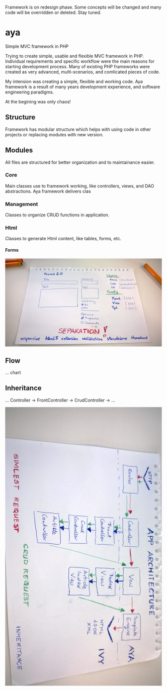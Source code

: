   Framework is on redesign phase. Some concepts will be changed and many code will be overridden or deleted. Stay tuned.

<!-- ![ScreenShot](https://bitbucket.org/schibstednorge/qualitystation/raw/master/screenshot.png "Dashboard") -->

# aya

Simple MVC framework in PHP

Trying to create simple, usable and flexible MVC framework in PHP. Individual requirements and specific workflow were the main reasons for starting development process. Many of existing PHP frameworks were created as very advanced, multi-scenarios, and comlicated pieces of code.

My intension was creating a simple, flexible and working code. Aya framework is a result of many years development experience, and software engineering paradigms.

At the begining was only chaos!

## Structure

Framework has modular structure which helps with using code in other projects or replacing modules with new version.

## Modules

All files are structured for better organization and to maintainance easier.

### Core

Main classes use to framework working, like controllers, views, and DAO abstractions. Aya framework delivers clas

### Management

Classes to organize CRUD functions in application.

### Html

Classes to generate Html content, like tables, forms, etc.

#### Forms

![ScreenShot](forms-concept.jpg "Forms Concept")

## Flow

... chart

## Inheritance

... Controller -> FrontController -> CrudController -> ...

![ScreenShot](app-architecture.jpg "App Architecture")
